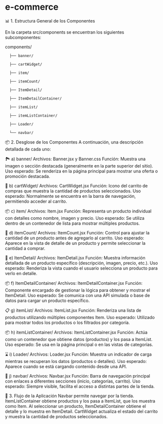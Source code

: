 # e-commerce

📊 1. Estructura General de los Componentes

En la carpeta src/components se encuentran los siguientes subcomponentes:

components/
  
      ├── banner/
  
      ├── cartWidget/
  
      ├── item/
  
      ├── itemCount/
  
      ├── ItemDetail/
  
      ├── ItemDetailContainer/
  
      ├── itemList/
  
      ├── itemListContainer/
  
      ├── Loader/
  
      └── navbar/

📦 2. Desglose de los Componentes
A continuación, una descripción detallada de cada uno:

🏞️ a) banner/
Archivos: Banner.jsx y Banner.css
Función: Muestra una imagen o sección destacada (generalmente en la parte superior del sitio).
Uso esperado: Se renderiza en la página principal para mostrar una oferta o promoción destacada.

🛒 b) cartWidget/
Archivos: CartWidget.jsx
Función: Icono del carrito de compras que muestra la cantidad de productos seleccionados.
Uso esperado: Normalmente se encuentra en la barra de navegación, permitiendo acceder al carrito.

📦 c) item/
Archivos: Item.jsx
Función: Representa un producto individual con detalles como nombre, imagen y precio.
Uso esperado: Se utiliza dentro de un contenedor de lista para mostrar múltiples productos.

🔢 d) itemCount/
Archivos: ItemCount.jsx
Función: Control para ajustar la cantidad de un producto antes de agregarlo al carrito.
Uso esperado: Aparece en la vista de detalle de un producto y permite seleccionar la cantidad a comprar.

📄 e) ItemDetail/
Archivos: ItemDetail.jsx
Función: Muestra información detallada de un producto específico (descripción, imagen, precio, etc.).
Uso esperado: Renderiza la vista cuando el usuario selecciona un producto para verlo en detalle.

📦 f) ItemDetailContainer/
Archivos: ItemDetailContainer.jsx
Función: Componente encargado de gestionar la lógica para obtener y mostrar el ItemDetail.
Uso esperado: Se comunica con una API simulada o base de datos para cargar un producto específico.

📋 g) itemList/
Archivos: ItemList.jsx
Función: Renderiza una lista de productos utilizando múltiples componentes Item.
Uso esperado: Utilizado para mostrar todos los productos o los filtrados por categoría.

📦 h) itemListContainer/
Archivos: ItemListContainer.jsx
Función: Actúa como un contenedor que obtiene datos (productos) y los pasa a ItemList.
Uso esperado: Se usa en la página principal o en las vistas de categorías.

⌛ i) Loader/
Archivos: Loader.jsx
Función: Muestra un indicador de carga mientras se recuperan los datos (productos o detalles).
Uso esperado: Aparece cuando se está cargando contenido desde una API.

🧭 j) navbar/
Archivos: Navbar.jsx
Función: Barra de navegación principal con enlaces a diferentes secciones (inicio, categorías, carrito).
Uso esperado: Siempre visible, facilita el acceso a distintas partes de la tienda.

📌 3. Flujo de la Aplicación
Navbar permite navegar por la tienda.
ItemListContainer obtiene productos y los pasa a ItemList, que los muestra como Item.
Al seleccionar un producto, ItemDetailContainer obtiene el detalle y lo muestra en ItemDetail.
CartWidget actualiza el estado del carrito y muestra la cantidad de productos seleccionados.

